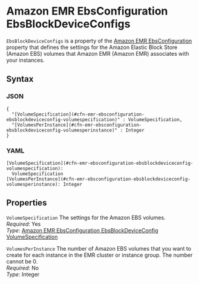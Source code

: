 # Amazon EMR EbsConfiguration EbsBlockDeviceConfigs<a name="aws-properties-emr-ebsconfiguration-ebsblockdeviceconfig"></a>

`EbsBlockDeviceConfigs` is a property of the [Amazon EMR EbsConfiguration](aws-properties-emr-ebsconfiguration.md) property that defines the settings for the Amazon Elastic Block Store \(Amazon EBS\) volumes that Amazon EMR \(Amazon EMR\) associates with your instances\.

## Syntax<a name="w13ab1c21c10d141c22c28b5"></a>

### JSON<a name="aws-properties-emr-ebsconfiguration-ebsblockdeviceconfig-syntax.json"></a>

```
{
  "[VolumeSpecification](#cfn-emr-ebsconfiguration-ebsblockdeviceconfig-volumespecification)" : VolumeSpecification,
  "[VolumesPerInstance](#cfn-emr-ebsconfiguration-ebsblockdeviceconfig-volumesperinstance)" : Integer
}
```

### YAML<a name="aws-properties-emr-ebsconfiguration-ebsblockdeviceconfig-syntax.yaml"></a>

```
[VolumeSpecification](#cfn-emr-ebsconfiguration-ebsblockdeviceconfig-volumespecification):
  VolumeSpecification
[VolumesPerInstance](#cfn-emr-ebsconfiguration-ebsblockdeviceconfig-volumesperinstance): Integer
```

## Properties<a name="w13ab1c21c10d141c22c28b7"></a>

`VolumeSpecification`  <a name="cfn-emr-ebsconfiguration-ebsblockdeviceconfig-volumespecification"></a>
The settings for the Amazon EBS volumes\.  
*Required*: Yes  
*Type*: [Amazon EMR EbsConfiguration EbsBlockDeviceConfig VolumeSpecification](aws-properties-emr-ebsconfiguration-ebsblockdeviceconfig-volumespecification.md)

`VolumesPerInstance`  <a name="cfn-emr-ebsconfiguration-ebsblockdeviceconfig-volumesperinstance"></a>
The number of Amazon EBS volumes that you want to create for each instance in the EMR cluster or instance group\. The number cannot be 0\.  
*Required*: No  
*Type*: Integer
